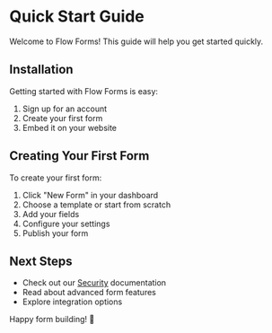 # Quick Start Guide

Welcome to Flow Forms! This guide will help you get started quickly.

## Installation

Getting started with Flow Forms is easy:

1. Sign up for an account
2. Create your first form
3. Embed it on your website

## Creating Your First Form

To create your first form:

1. Click "New Form" in your dashboard
2. Choose a template or start from scratch
3. Add your fields
4. Configure your settings
5. Publish your form

## Next Steps

- Check out our [Security](/security) documentation
- Read about advanced form features
- Explore integration options

Happy form building! 🚀